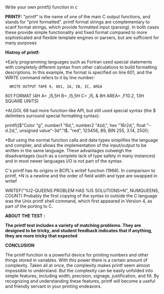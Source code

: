 Write your own printf() function in c



****PRINTF:**** "printf" is the name of one of the main C output functions, and stands for "print formatted". printf format strings are complementary to scanf format strings, which provide formatted input (parsing). In both cases these provide simple functionality and fixed format compared to more sophisticated and flexible template engines or parsers, but are sufficient for many purposes


****Histroy of printf:****

*Early programming languages such as Fortran used special statements with completely different syntax from other calculations to build formatting descriptions. In this example, the format is specified on line 601, and the WRITE command refers to it by line number:

      WRITE OUTPUT TAPE 6, 601, IA, IB, IC, AREA
 601  FORMAT (4H A= ,I5,5H  B= ,I5,5H  C= ,I5,
     &        8H  AREA= ,F10.2, 13H SQUARE UNITS)


*ALGOL 68 had more function-like API, but still used special syntax (the $ delimiters surround special formatting syntax):

printf(($"Color "g", number1 "6d,", number2 "4zd,", hex "16r2d,", float "-d.2d,", unsigned value"-3d"."l$,
         "red", 123456, 89, BIN 255, 3.14, 250));

*But using the normal function calls and data types simplifies the language and compiler, and allows the implementation of the input/output to be written in the same language. These advantages outweigh the disadvantages (such as a complete lack of type safety in many instances) and in most newer languages I/O is not part of the syntax.

C's printf has its origins in BCPL's writef function (1966). In comparison to printf, *N is a newline and the order of field width and type are swapped in writef

WRITEF("%I2-QUEENS PROBLEM HAS %I5 SOLUTIONS*N", NUMQUEENS, COUNT)
Probably the first copying of the syntax to outside the C language was the Unix printf shell command, which first appeared in Version 4, as part of the porting to C.

****ABOUT THE TEST :****

**The printf test includes a variety of matching problems. They are designed to be tricky, and student
feedback indicates that if anything, they are more
tricky that expected**

****CONCLUSION****

The printf function is a powerful device for printing numbers and other things stored in variables.
With this power there is a certain amount of complexity. Taken all at once, the complexity makes
printf seem almost impossible to understand. But
the complexity can be easily unfolded into simple
features, including width, precision, signage, justification, and fill. By recognizing and understanding these features, printf will become a useful and
friendly servant in your printing endeavors.